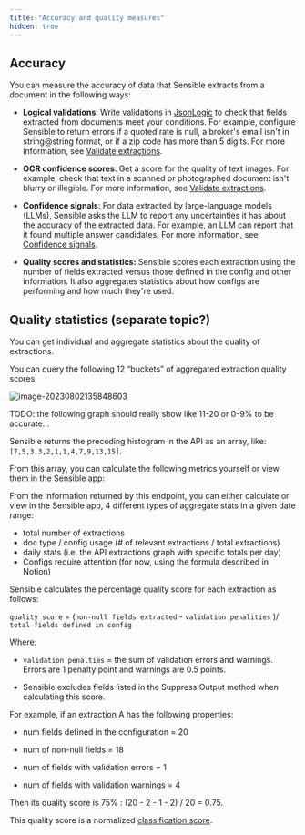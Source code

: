 ```yaml
---
title: "Accuracy and quality measures"
hidden: true
---
```


Accuracy
---


You can measure the accuracy of data that Sensible extracts from a document in the following ways:


- **Logical validations**:  Write validations in [JsonLogic](https://jsonlogic.com/) to check that fields extracted from documents meet your conditions. For example, configure Sensible to return errors if a quoted rate is null, a broker's email isn't in string@string format, or if a zip code has more than 5 digits.  For more information, see [Validate extractions](doc:validate-extractions).  
- **OCR confidence scores**: Get a score for the quality of text images. For example, check that text in a scanned or photographed document isn't blurry or illegible.  For more information, see [Validate extractions](doc:validate-extractions).  
- **Confidence signals**: For data extracted by large-language models (LLMs), Sensible asks the LLM to report any uncertainties it has about the accuracy of the extracted data. For example, an LLM can report that it found multiple answer candidates. For more information, see [Confidence signals](doc:confidence).

- **Quality scores and statistics:** Sensible scores each extraction using the number of fields extracted versus those defined in the config and other information. It also aggregates statistics about how configs are performing and how much they're used. 

Quality statistics (separate topic?)
---

You can get individual and aggregate statistics about the quality of extractions.

You can query the following 12 “buckets” of aggregated extraction quality scores:

![image-20230802135848603](C:\Users\franc\AppData\Roaming\Typora\typora-user-images\image-20230802135848603.png)

TODO: the following graph should really show like 11-20 or 0-9% to be accurate...

Sensible returns the preceding histogram in the API as an array, like: `[7,5,3,3,2,1,1,4,7,9,13,15]`.

From this array, you can calculate the following metrics yourself or view them in the Sensible app:

From the information returned by this endpoint, you can either calculate or view in the Sensible app, 4 different types of aggregate stats in a given date range:

- total number of extractions
- doc type / config usage (# of relevant extractions / total extractions)
- daily stats (i.e. the API extractions graph with specific totals per day)
- Configs require attention (for now, using the formula described in Notion)



Sensible calculates the percentage quality score for each extraction as follows:

`quality score` = (`non-null fields extracted` - `validation penalities` )/ `total fields defined in config` 

Where:

- `validation penalties` =  the sum of validation errors and warnings. Errors are 1 penalty point and warnings are 0.5 points.

- Sensible excludes fields listed in the Suppress Output method when calculating this score.

For example, if an extraction A has the following properties:

- num fields defined in the configuration = 20

- num of non-null fields = 18
- num of fields with validation errors = 1
- num of fields with validation warnings = 4

Then its quality score is 75% : (20 - 2 - 1 - 2) / 20 = 0.75. 

This quality score is a normalized [classification score](doc:fingerprint). 

